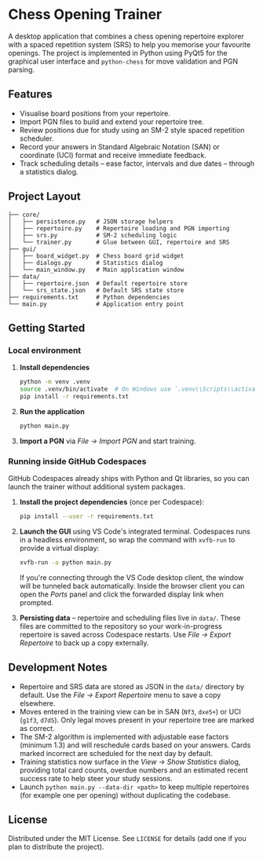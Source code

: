 # Chess Opening Trainer

A desktop application that combines a chess opening repertoire explorer with a
spaced repetition system (SRS) to help you memorise your favourite openings.
The project is implemented in Python using PyQt5 for the graphical user
interface and `python-chess` for move validation and PGN parsing.

## Features

- Visualise board positions from your repertoire.
- Import PGN files to build and extend your repertoire tree.
- Review positions due for study using an SM-2 style spaced repetition
  scheduler.
- Record your answers in Standard Algebraic Notation (SAN) or coordinate (UCI)
  format and receive immediate feedback.
- Track scheduling details – ease factor, intervals and due dates – through a
  statistics dialog.

## Project Layout

```
├── core/
│   ├── persistence.py   # JSON storage helpers
│   ├── repertoire.py    # Repertoire loading and PGN importing
│   ├── srs.py           # SM-2 scheduling logic
│   └── trainer.py       # Glue between GUI, repertoire and SRS
├── gui/
│   ├── board_widget.py  # Chess board grid widget
│   ├── dialogs.py       # Statistics dialog
│   └── main_window.py   # Main application window
├── data/
│   ├── repertoire.json  # Default repertoire store
│   └── srs_state.json   # Default SRS state store
├── requirements.txt     # Python dependencies
└── main.py              # Application entry point
```

## Getting Started

### Local environment

1. **Install dependencies**

   ```bash
   python -m venv .venv
   source .venv/bin/activate  # On Windows use `.venv\\Scripts\\activate`
   pip install -r requirements.txt
   ```

2. **Run the application**

   ```bash
   python main.py
   ```

3. **Import a PGN** via *File → Import PGN* and start training.

### Running inside GitHub Codespaces

GitHub Codespaces already ships with Python and Qt libraries, so you can launch
the trainer without additional system packages.

1. **Install the project dependencies** (once per Codespace):

   ```bash
   pip install --user -r requirements.txt
   ```

2. **Launch the GUI** using VS Code's integrated terminal. Codespaces runs in a
   headless environment, so wrap the command with `xvfb-run` to provide a
   virtual display:

   ```bash
   xvfb-run -a python main.py
   ```

   If you're connecting through the VS Code desktop client, the window will be
   tunneled back automatically. Inside the browser client you can open the
   *Ports* panel and click the forwarded display link when prompted.

3. **Persisting data** – repertoire and scheduling files live in `data/`. These
   files are committed to the repository so your work-in-progress repertoire is
   saved across Codespace restarts. Use *File → Export Repertoire* to back up a
   copy externally.

## Development Notes

- Repertoire and SRS data are stored as JSON in the `data/` directory by
  default. Use the *File → Export Repertoire* menu to save a copy elsewhere.
- Moves entered in the training view can be in SAN (`Nf3`, `dxe5+`) or UCI
  (`g1f3`, `d7d5`). Only legal moves present in your repertoire tree are marked
  as correct.
- The SM-2 algorithm is implemented with adjustable ease factors (minimum 1.3)
  and will reschedule cards based on your answers. Cards marked incorrect are
  scheduled for the next day by default.
- Training statistics now surface in the *View → Show Statistics* dialog,
  providing total card counts, overdue numbers and an estimated recent success
  rate to help steer your study sessions.
- Launch `python main.py --data-dir <path>` to keep multiple repertoires (for
  example one per opening) without duplicating the codebase.

## License

Distributed under the MIT License. See `LICENSE` for details (add one if you
plan to distribute the project).
